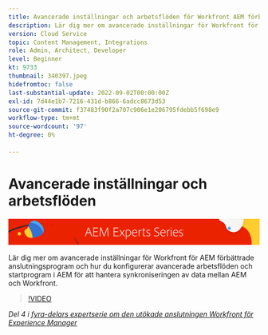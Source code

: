 ```yaml
---
title: Avancerade inställningar och arbetsflöden för Workfront AEM förbättrad anslutning
description: Lär dig mer om avancerade inställningar för Workfront för AEM förbättrade anslutningsprogram och hur du konfigurerar avancerade arbetsflöden och startprogram i AEM för att hantera synkroniseringen av data mellan AEM och Workfront.
version: Cloud Service
topic: Content Management, Integrations
role: Admin, Architect, Developer
level: Beginner
kt: 9733
thumbnail: 340397.jpeg
hidefromtoc: false
last-substantial-update: 2022-09-02T00:00:00Z
exl-id: 7d44e1b7-7216-431d-b866-6adcc8673d53
source-git-commit: f37483f90f2a707c906e1e206795fdebb5f698e9
workflow-type: tm+mt
source-wordcount: '97'
ht-degree: 0%

---
```


# Avancerade inställningar och arbetsflöden

![AEM Experts Series](./assets/banner.png)

Lär dig mer om avancerade inställningar för Workfront för AEM förbättrade anslutningsprogram och hur du konfigurerar avancerade arbetsflöden och startprogram i AEM för att hantera synkroniseringen av data mellan AEM och Workfront.

>[!VIDEO](https://video.tv.adobe.com/v/340397/?quality=12&learn=on)

_Del 4 i [fyra-delars expertserie om den utökade anslutningen Workfront för Experience Manager](./overview.md)_
